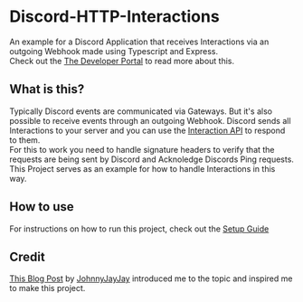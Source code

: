 # Discord-HTTP-Interactions

An example for a Discord Application that receives Interactions via an outgoing Webhook made using Typescript and
Express.\
Check out
the [The Developer Portal](https://discord.com/developers/docs/interactions/receiving-and-responding#receiving-an-interaction)
to read more about this.

## What is this?

Typically Discord events are communicated via Gateways.
But it's also possible to receive events through an outgoing Webhook.
Discord sends all Interactions to your server and you can use
the [Interaction API](https://discord.com/developers/docs/interactions/receiving-and-responding) to respond to them.\
For this to work you need to handle signature headers to verify that the requests are being sent by Discord and
Acknoledge Discords Ping requests.
This Project serves as an example for how to handle Interactions in this way.

## How to use

For instructions on how to run this project, check out the [Setup Guide](setup.md)

## Credit

[This Blog Post](https://leftfold.tech/blog/posts/how-to-write-a-webhook-discord-bot-in-clojure/)
by [JohnnyJayJay](https://github.com/JohnnyJayJay)
introduced me to the topic and inspired me to make this project.
